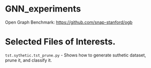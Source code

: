 # GNN_experiments

Open Graph Benchmark: https://github.com/snap-stanford/ogb


# Selected Files of Interests.

```tst.sythetic.tst_prune.py``` - Shows how to generate suthetic dataset, 
prune it, and classify it.
